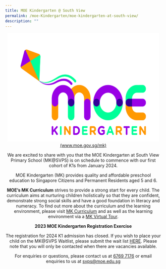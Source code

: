 ```yaml
---
title: MOE Kindergarten @ South View
permalink: /moe-Kindergarten/moe-kindergarten-at-south-view/
description: ""
---
```

<center><a href="https://www.moe.gov.sg/mk" target="_blank" rel="noopener"><img style="height:350px;width:490px" src="/images/MOE%20Kindergarten.jpg"></a></center>
<center><a href="https://www.moe.gov.sg/mk" target="_blank" rel="noopener">(www.moe.gov.sg/mk)</a>
<p>We are excited to share with you that the MOE Kindergarten at South View Primary School (MK@SVPS) is on schedule to commence with our first cohort of K1s from January 2024.</p>
<p>MOE Kindergarten (MK) provides quality and affordable preschool education to Singapore Citizens and Permanent Residents aged 5 and 6.</p>
<p><b>MOE’s MK Curriculum</b> strives to provide a strong start for every child. The curriculum aims at nurturing children holistically so that they are confident, demonstrate strong social skills and have a good foundation in literacy and numeracy. To find out more about the curriculum and the learning environment, please visit <a href="https://www.moe.gov.sg/preschool/moe-kindergarten/curriculum" target="_blank" rel="noopener">MK Curriculum</a> and  as well as the learning environment via a <a href="https://www.moe.gov.sg/preschool/moe-kindergarten/mk-virtual-tour" target="_blank" rel="noopener"> MK Virtual Tour</a>.
	</p><center><b>2023 MOE Kindergarten Registration Exercise</b></center>
<p>The registration for 2024 K1 admission has closed. If you wish to place your child on the MK@SVPS Waitlist, please submit the wait list <a href="https://form.gov.sg/63d336bbdd51570011d503c1" target="_blank" rel="noopener">HERE</a>. Please note that you will only be contacted when there are vacancies available.</p>
<p>For enquiries or questions, please contact us at <u>6769 7176</u> or email enquiries to us at <a href="mailto:svps@moe.edu.sg" target="_blank" rel="noopener">svps@moe.edu.sg</a>
		</p></center>